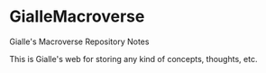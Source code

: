 # GialleMacroverse
Gialle's Macroverse Repository Notes
<p> This is Gialle's web for storing any kind of concepts, thoughts, etc.</p>
